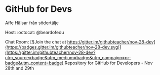 # GitHub for Devs 

Affe Hälsar från södertälje




Host: :octocat: @beardofedu 

Chat Room:
[![Join the chat at https://gitter.im/githubteacher/nov-28-dev](https://badges.gitter.im/githubteacher/nov-28-dev.svg)](https://gitter.im/githubteacher/nov-28-dev?utm_source=badge&utm_medium=badge&utm_campaign=pr-badge&utm_content=badge)
Repository for GitHub for Developers - Nov 28th and 29th
